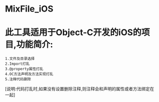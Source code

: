 # MixFile_iOS
# 此工具适用于Object-C开发的iOS的项目,功能简介:
```
1.文件及目录选择 
2.Import打乱 
3.@property属性打乱
4.OC方法声明及方法实现打乱
5.注释代码删除
```
[说明:代码打乱时,如果没有设置删除注释,则注释会和声明的属性或者方法绑定在一起]
